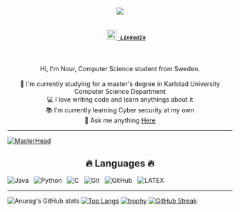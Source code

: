 <h1 align="center">
  <a href="https://git.io/typing-svg">
    <img src="https://readme-typing-svg.herokuapp.com?font=times&size=30&duration=3000&color=00B619&center=true&lines=Hello+there.+My+name+is+Nour">
  </a>
</h1>

<h5 align="center">
  <code>
    <a href="https://www.linkedin.com/in/nour-al-dine-hassan/" title="LinkedIn Profile"><img width="22" src="https://media-exp1.licdn.com/dms/image/C560BAQHaVYd13rRz3A/company-logo_200_200/0/1638831589865?e=1655337600&v=beta&t=ksompCdI8mHhIsZzrsd5-fAgmLNUIrY0GvUmoukvIjo"> LinkedIn</a></code>
</h5>

<br>
<p align="center">
  Hi, I'm Nour, Computer Science student from Sweden.
  <br>
  <br>
  🔬 I'm currently studying for a master's degree in Karlstad University Computer Science Department
  <br>
  💻 I love writing code and learn anythings about it
  <br>
  📚 I’m currently learning Cyber security at my own
  <br>
  💬 Ask me anything <a href="https://github.com/nouradeen/nouradeen/issues" title="Issues">Here</a>
</p>
<hr>


[![MasterHead](https://gist.githubusercontent.com/brettlangdon/85942af486eb79118467/raw/2a7409cd3c26a90b2e82bdc40dc7db18b92b3517/B1lMORS%2520-%2520Imgur.jpg)](https://github.com/nouradeen)










<h2 align="center">🔥 Languages 🔥</h2>

![Java](https://img.shields.io/badge/-Java-black?logo=java&style=social)&nbsp;&nbsp;
![Python](https://img.shields.io/badge/-Python-black?logo=Python&style=social)&nbsp;&nbsp;
![C](https://img.shields.io/badge/-C-black?logo=c&style=social)&nbsp;&nbsp;
![Git](https://img.shields.io/badge/-Git-black?logo=git&style=social)&nbsp;&nbsp;
![GitHub](https://img.shields.io/badge/-GitHub-black?logo=github&style=social)&nbsp;&nbsp;
![LATEX](https://img.shields.io/badge/-LATEX-black?logo=latex&style=social)&nbsp;&nbsp;

<hr>

![Anurag's GitHub stats](https://github-readme-stats.vercel.app/api?username=nouradeen&show_icons=true&theme=radical)
[![Top Langs](https://github-readme-stats.vercel.app/api/top-langs/?username=nouradeen&theme=radical)](https://github.com/anuraghazra/github-readme-stats)
[![trophy](https://github-profile-trophy.vercel.app/?username=nouradeen&theme=radical&row=2&column=3)](https://github.com/ryo-ma/github-profile-trophy)
[![GitHub Streak](http://github-readme-streak-stats.herokuapp.com?user=nouradeen&theme=radical&hide_border=true&date_format=j%20M%5B%20Y%5D)](https://git.io/streak-stats)


